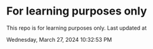 # For learning purposes only
This repo is for learning purposes only.
Last updated at

Wednesday, March 27, 2024 10:32:53 PM

